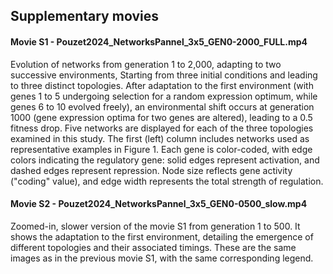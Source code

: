 ## Supplementary movies

#### Movie S1 - Pouzet2024_NetworksPannel_3x5_GEN0-2000_FULL.mp4
Evolution of networks from generation 1 to 2,000, adapting to two successive environments, 
Starting from three initial conditions and leading to three distinct topologies. After adaptation to the first environment (with genes 1 to 5 undergoing selection for a random expression optimum, while genes 6 to 10 evolved freely), an environmental shift occurs at generation 1000 (gene expression optima for two genes are altered), leading to a 0.5 fitness drop. Five networks are displayed for each of the three topologies examined in this study. The first (left) column includes networks used as representative examples in Figure 1. Each gene is color-coded, with edge colors indicating the regulatory gene: solid edges represent activation, and dashed edges represent repression. Node size reflects gene activity ("coding" value), and edge width represents the total strength of regulation.


#### Movie S2 - Pouzet2024_NetworksPannel_3x5_GEN0-0500_slow.mp4
Zoomed-in, slower version of the movie S1 from generation 1 to 500. 
It shows the adaptation to the first environment, detailing the emergence of different topologies and their associated timings. These are the same images as in the previous movie S1, with the same corresponding legend.
